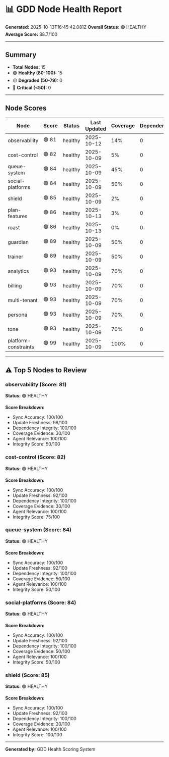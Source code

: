 # 📊 GDD Node Health Report

**Generated:** 2025-10-13T16:45:42.081Z
**Overall Status:** 🟢 HEALTHY
**Average Score:** 88.7/100

---

## Summary

- **Total Nodes:** 15
- 🟢 **Healthy (80-100):** 15
- 🟡 **Degraded (50-79):** 0
- 🔴 **Critical (<50):** 0

---

## Node Scores

| Node | Score | Status | Last Updated | Coverage | Dependencies | Issues |
|------|-------|--------|--------------|----------|--------------|--------|
| observability | 🟢 81 | healthy | 2025-10-12 | 14% | 0 | 0 |
| cost-control | 🟢 82 | healthy | 2025-10-09 | 5% | 0 | 0 |
| queue-system | 🟢 84 | healthy | 2025-10-09 | 45% | 0 | 0 |
| social-platforms | 🟢 84 | healthy | 2025-10-09 | 50% | 0 | 0 |
| shield | 🟢 85 | healthy | 2025-10-09 | 2% | 0 | 0 |
| plan-features | 🟢 86 | healthy | 2025-10-13 | 3% | 0 | 0 |
| roast | 🟢 86 | healthy | 2025-10-13 | 0% | 0 | 0 |
| guardian | 🟢 89 | healthy | 2025-10-09 | 50% | 0 | 0 |
| trainer | 🟢 89 | healthy | 2025-10-09 | 50% | 0 | 0 |
| analytics | 🟢 93 | healthy | 2025-10-09 | 70% | 0 | 0 |
| billing | 🟢 93 | healthy | 2025-10-09 | 70% | 0 | 0 |
| multi-tenant | 🟢 93 | healthy | 2025-10-09 | 70% | 0 | 0 |
| persona | 🟢 93 | healthy | 2025-10-09 | 70% | 0 | 0 |
| tone | 🟢 93 | healthy | 2025-10-09 | 70% | 0 | 0 |
| platform-constraints | 🟢 99 | healthy | 2025-10-09 | 100% | 0 | 0 |

---

## ⚠️ Top 5 Nodes to Review

### observability (Score: 81)

**Status:** 🟢 HEALTHY

**Score Breakdown:**
- Sync Accuracy: 100/100
- Update Freshness: 98/100
- Dependency Integrity: 100/100
- Coverage Evidence: 30/100
- Agent Relevance: 100/100
- Integrity Score: 50/100


### cost-control (Score: 82)

**Status:** 🟢 HEALTHY

**Score Breakdown:**
- Sync Accuracy: 100/100
- Update Freshness: 92/100
- Dependency Integrity: 100/100
- Coverage Evidence: 30/100
- Agent Relevance: 100/100
- Integrity Score: 75/100


### queue-system (Score: 84)

**Status:** 🟢 HEALTHY

**Score Breakdown:**
- Sync Accuracy: 100/100
- Update Freshness: 92/100
- Dependency Integrity: 100/100
- Coverage Evidence: 50/100
- Agent Relevance: 100/100
- Integrity Score: 50/100


### social-platforms (Score: 84)

**Status:** 🟢 HEALTHY

**Score Breakdown:**
- Sync Accuracy: 100/100
- Update Freshness: 92/100
- Dependency Integrity: 100/100
- Coverage Evidence: 50/100
- Agent Relevance: 100/100
- Integrity Score: 50/100


### shield (Score: 85)

**Status:** 🟢 HEALTHY

**Score Breakdown:**
- Sync Accuracy: 100/100
- Update Freshness: 92/100
- Dependency Integrity: 100/100
- Coverage Evidence: 30/100
- Agent Relevance: 100/100
- Integrity Score: 100/100


---

**Generated by:** GDD Health Scoring System
